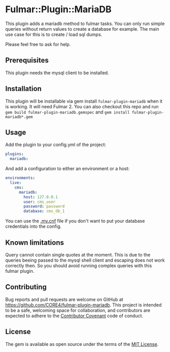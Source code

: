 # Fulmar::Plugin::MariaDB

This plugin adds a mariadb method to fulmar tasks. You can only run simple queries without return values to create
a database for example. The main use case for this is to create / load sql dumps.

Please feel free to ask for help.

## Prerequisites

This plugin needs the mysql client to be installed.

## Installation

This plugin will be installable via gem install `fulmar-plugin-mariadb` when it is working. It will need Fulmar 2.
You can also checkout this repo and run `gem build fulmar-plugin-mariadb.gemspec` and
`gem install fulmar-plugin-mariadb*.gem`

## Usage

Add the plugin to your config.yml of the project:

```yaml
plugins:
  mariadb:
```

And add a configuration to either an environment or a host:

```yaml
environments:
  live:
    cms:
      mariadb:
        host: 127.0.0.1
        user: cms_user
        password: password
        database: cms_db_1
```

You can use the [.my.cnf](https://easyengine.io/tutorials/mysql/mycnf-preference/) file if you don't want to put
your database credentials into the config.

## Known limitations

Query cannot contain single quotes at the moment. This is due to the queries beeing passed to the mysql shell client
and escaping does not work correctly then. So you should avoid running complex queries with this fulmar plugin. 

## Contributing

Bug reports and pull requests are welcome on GitHub at https://github.com/CORE4/fulmar-plugin-mariadb.
This project is intended to be a safe, welcoming space for collaboration, and contributors are expected to
adhere to the [Contributor Covenant](contributor-covenant.org) code of conduct.


## License

The gem is available as open source under the terms of the [MIT License](http://opensource.org/licenses/MIT).
